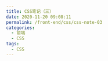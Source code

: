 ```yaml
---
title: CSS笔记（三）
date: 2020-11-20 09:08:11
permalink: /front-end/css/css-note-03
categories:
  - 前端
  - CSS
tags:
  - CSS
---
```

